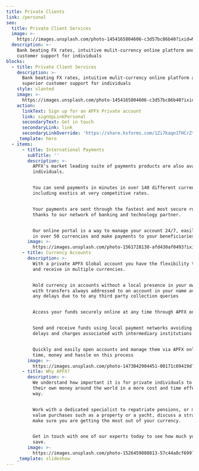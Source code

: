 ```yaml
---
title: Private Clients
link: /personal
seo:
  title: Private Client Services
  image: >-
    https://images.unsplash.com/photo-1454165804606-c3d57bc86b40?ixid=MnwxMjA3fDB8MHxwaG90by1wYWdlfHx8fGVufDB8fHx8&ixlib=rb-1.2.1&auto=format&fit=crop&w=1950&q=80
  description: >-
    Bank beating FX rates, intuitive mulit-currency online platform and superior
    customer support for individuals
blocks:
  - title: Private Client Services
    description: >-
      Bank beating FX rates, intuitive mulit-currency online platform and
      superior customer support for individuals
    style: slanted
    image: >-
      https://images.unsplash.com/photo-1454165804606-c3d57bc86b40?ixid=MnwxMjA3fDB8MHxwaG90by1wYWdlfHx8fGVufDB8fHx8&ixlib=rb-1.2.1&auto=format&fit=crop&w=1950&q=80
    action:
      linkText: Sign up for an APFX Private account
      link: signUpLinkPersonal
      secondaryText: Get in touch
      secondaryLink: link
      secondaryLinkOverride: 'https://share.hsforms.com/1Zi7kaqn1THCrZt6hdDaGng5kdde'
    _template: hero
  - items:
      - title: International Payments
        subTitle: ''
        description: >-
          APFX's market leading suite of payments products are also available to
          individuals.


          You can send payments in minutes in over 140 different currencies
          including exotics at very competitive rates.


          Your payments are sent through the fastest and most secure routes,
          thanks to our network of banking and technology partner.


          Our online portal is a way to manage your account 24/7, easily trade
          in over 50 currencies and make payments to your beneficiaries.
        image: >-
          https://images.unsplash.com/photo-1561728130-afd430af0493?ixid=MnwxMjA3fDB8MHxwaG90by1wYWdlfHx8fGVufDB8fHx8&ixlib=rb-1.2.1&auto=format&fit=crop&w=3300&q=80
      - title: Currency Accounts
        description: >-
          With a private APFX Global account you have the flexibility to send
          and receive in multiple currencies.


          Hold currency in accounts without a local presence in your own name,
          with transfers always addressed to an account in your name avoiding
          any delays due to to any third party collection queries


          Access your funds securely online at any time through APFX online


          Send and receive funds using local payment networks avoiding the
          delays and charges associated with intermediary institutions


          Quickly and easily open accounts and manage them via APFX online. Save
          time, money and hassle on this process
        image: >-
          https://images.unsplash.com/photo-1473042904451-00171c69419d?ixid=MnwxMjA3fDB8MHxwaG90by1wYWdlfHx8fGVufDB8fHx8&ixlib=rb-1.2.1&auto=format&fit=crop&w=3475&q=80
      - title: Why APFX?
        description: >-
          We understand how important it is for private individuals to move
          their own money around the world in a more cost and time effective
          way.


          Work with a dedicated specialist to repatriate pensions, or make high
          value purchases such as a property or a yacht, discuss a strategy to
          make sure you are getting the most out of your currency.


          Get in touch with one of our experts today to see how much you could
          save.
        image: >-
          https://images.unsplash.com/photo-1526459808813-57c44a8cf699?ixid=MnwxMjA3fDB8MHxwaG90by1wYWdlfHx8fGVufDB8fHx8&ixlib=rb-1.2.1&auto=format&fit=crop&w=3466&q=80
    _template: slideshow
---
```


